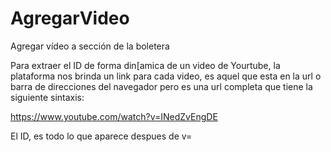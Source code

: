 # AgregarVideo
Agregar vídeo a sección de la boletera

Para extraer el ID de forma din[amica de un video de Yourtube, la plataforma nos brinda un link para cada video, es aquel que esta en la url
o barra de direcciones del navegador pero es una url completa que tiene la siguiente sintaxis:

https://www.youtube.com/watch?v=INedZvEngDE

El ID, es todo lo que aparece despues de v=
